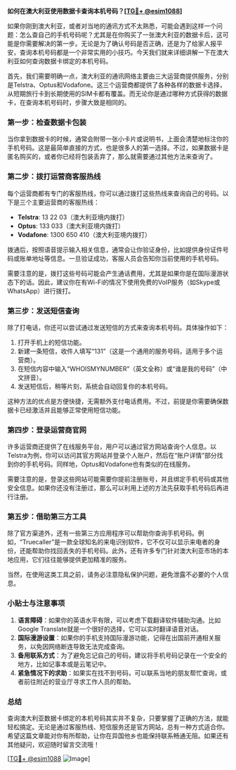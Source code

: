 **如何在澳大利亚使用数据卡查询本机号码？[[TG💪+ @esim1088](https://t.me/s/esim1088)]**

如果你刚到澳大利亚，或者对当地的通讯方式不太熟悉，可能会遇到这样一个问题：怎么查自己的手机号码呢？尤其是在你购买了一张澳大利亚的数据卡后，这可能是你需要解决的第一步。无论是为了确认号码是否正确，还是为了给家人报平安，查询本机号码都是一个非常实用的小技巧。今天我们就来详细讲解一下在澳大利亚如何查询数据卡绑定的本机号码。

首先，我们需要明确一点，澳大利亚的通讯网络主要由三大运营商提供服务，分别是Telstra、Optus和Vodafone。这三个运营商都提供了各种各样的数据卡选择，从短期旅行卡到长期使用的SIM卡都有覆盖。而无论你是通过哪种方式获得的数据卡，在查询本机号码时，步骤大致是相同的。

### **第一步：检查数据卡包装**
当你拿到数据卡的时候，通常会附带一张小卡片或说明书，上面会清楚地标注你的手机号码。这是最简单直接的方式，也是很多人的第一选择。不过，如果数据卡是匿名购买的，或者你已经将包装丢弃了，那么就需要通过其他方法来查询了。

### **第二步：拨打运营商客服热线**
每个运营商都有专门的客服热线，你可以通过拨打这些热线来查询自己的号码。以下是三个主要运营商的客服热线：

- **Telstra**: 13 22 03（澳大利亚境内拨打）
- **Optus**: 133 033（澳大利亚境内拨打）
- **Vodafone**: 1300 650 410（澳大利亚境内拨打）

拨通后，按照语音提示输入相关信息，通常会让你验证身份，比如提供身份证件号码或账单地址等信息。一旦验证成功，客服人员会告知你当前使用的手机号码。

需要注意的是，拨打这些号码可能会产生通话费用，尤其是如果你是在国际漫游状态下的话。因此，建议你在有Wi-Fi的情况下使用免费的VoIP服务（如Skype或WhatsApp）进行拨打。

### **第三步：发送短信查询**
除了打电话，你还可以尝试通过发送短信的方式来查询本机号码。具体操作如下：

1. 打开手机上的短信功能。
2. 新建一条短信，收件人填写“131”（这是一个通用的服务号码，适用于多个运营商）。
3. 在短信内容中输入“WHOISMYNUMBER”（英文全称）或“谁是我的号码”（中文拼音）。
4. 发送短信后，稍等片刻，系统会自动回复你的本机号码。

这种方法的优点是方便快捷，无需额外支付电话费用。不过，前提是你需要确保数据卡已经激活并且能够正常使用短信功能。

### **第四步：登录运营商官网**
许多运营商还提供了在线服务平台，用户可以通过官方网站查询个人信息。以Telstra为例，你可以访问其官方网站并登录个人账户，然后在“账户详情”部分找到你的手机号码。同样地，Optus和Vodafone也有类似的在线服务。

需要注意的是，登录这些网站可能需要你提前注册账号，并且绑定手机号码或其他安全信息。如果你还没有注册过，那么可以利用上述的方法先获取手机号码后再进行注册。

### **第五步：借助第三方工具**
除了官方渠道外，还有一些第三方应用程序可以帮助你查询手机号码。例如，“Truecaller”是一款全球知名的来电识别软件，它不仅可以显示来电者的身份，还能帮助你找回丢失的手机号码。此外，还有许多专门针对澳大利亚市场的本地应用，它们往往能够提供更加精准的服务。

当然，在使用这类工具之前，请务必注意隐私保护问题，避免泄露不必要的个人信息。

### **小贴士与注意事项**
1. **语言障碍**：如果你的英语水平有限，可以考虑下载翻译软件辅助沟通。比如Google Translate就是一个很好的选择，它可以实时翻译语音对话。
2. **国际漫游设置**：如果你的手机支持国际漫游功能，记得在出国前开通相关服务，以免因网络断连导致无法完成查询。
3. **备用联系方式**：为了避免忘记自己的号码，建议将手机号码记录在一个安全的地方，比如记事本或是云笔记中。
4. **紧急情况下的求助**：如果实在找不到号码，可以联系当地的朋友帮忙查询，或者前往附近的营业厅寻求工作人员的帮助。

### **总结**
查询澳大利亚数据卡绑定的本机号码其实并不复杂，只要掌握了正确的方法，就能轻松搞定。无论是通过客服热线、短信服务还是官方网站，总有一种方式适合你。希望这篇文章能对你有所帮助，让你在异国他乡也能保持联系畅通无阻。如果还有其他疑问，欢迎随时留言交流哦！

[[TG💪+ @esim1088](https://t.me/s/esim1088) ![Image](https://i.postimg.cc/4NQfJmqS/Snipaste-2025-05-13-00-14-12.png)]